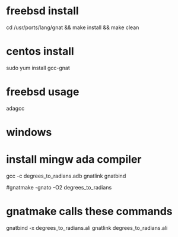 # freebsd install
cd /usr/ports/lang/gnat && make install && make clean

# centos install
sudo yum install gcc-gnat


# freebsd usage
adagcc

# windows
# install mingw ada compiler
gcc -c degrees_to_radians.adb
gnatlink
gnatbind

#gnatmake -gnato -O2 degrees_to_radians

# gnatmake calls these commands
gnatbind -x degrees_to_radians.ali
gnatlink degrees_to_radians.ali
